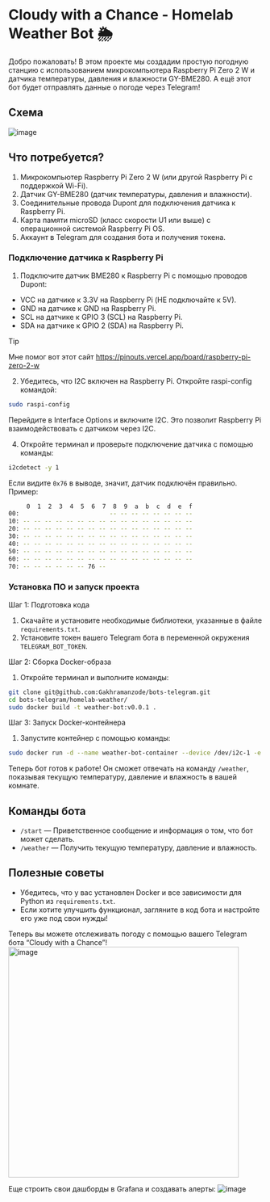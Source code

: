 # Cloudy with a Chance - Homelab Weather Bot 🌦️

Добро пожаловать! В этом проекте мы создадим простую погодную станцию с использованием микрокомпьютера Raspberry Pi Zero 2 W и датчика температуры, давления и влажности GY-BME280. А ещё этот бот будет отправлять данные о погоде через Telegram!

## Схема
![image](https://github.com/user-attachments/assets/56bd5792-04dd-48db-b623-e2fee9c1a9b6)

## Что потребуется?

1.	Микрокомпьютер Raspberry Pi Zero 2 W (или другой Raspberry Pi с поддержкой Wi-Fi).
2.	Датчик GY-BME280 (датчик температуры, давления и влажности).
3.	Соединительные провода Dupont для подключения датчика к Raspberry Pi.
4.	Карта памяти microSD (класс скорости U1 или выше) с операционной системой Raspberry Pi OS.
5.	Аккаунт в Telegram для создания бота и получения токена.

### Подключение датчика к Raspberry Pi

1.	Подключите датчик BME280 к Raspberry Pi с помощью проводов Dupont:
- VCC на датчике к 3.3V на Raspberry Pi (НЕ подключайте к 5V).
- GND на датчике к GND на Raspberry Pi.
- SCL на датчике к GPIO 3 (SCL) на Raspberry Pi.
- SDA на датчике к GPIO 2 (SDA) на Raspberry Pi.

> [!TIP]
> Мне помог вот этот сайт https://pinouts.vercel.app/board/raspberry-pi-zero-2-w

2. Убедитесь, что I2C включен на Raspberry Pi. Откройте raspi-config командой:
```bash
sudo raspi-config
```
Перейдите в Interface Options и включите I2C. Это позволит Raspberry Pi взаимодействовать с датчиком через I2C.

4.	Откройте терминал и проверьте подключение датчика с помощью команды:
```bash
i2cdetect -y 1
```
Если видите `0x76` в выводе, значит, датчик подключён правильно. Пример:
```bash
     0  1  2  3  4  5  6  7  8  9  a  b  c  d  e  f
00:                         -- -- -- -- -- -- -- --
10: -- -- -- -- -- -- -- -- -- -- -- -- -- -- -- --
20: -- -- -- -- -- -- -- -- -- -- -- -- -- -- -- --
30: -- -- -- -- -- -- -- -- -- -- -- -- -- -- -- --
40: -- -- -- -- -- -- -- -- -- -- -- -- -- -- -- --
50: -- -- -- -- -- -- -- -- -- -- -- -- -- -- -- --
60: -- -- -- -- -- -- -- -- -- -- -- -- -- -- -- --
70: -- -- -- -- -- -- 76 --
```

### Установка ПО и запуск проекта

Шаг 1: Подготовка кода

1.	Скачайте и установите необходимые библиотеки, указанные в файле `requirements.txt`.
2.	Установите токен вашего Telegram бота в переменной окружения `TELEGRAM_BOT_TOKEN`.

Шаг 2: Сборка Docker-образа

1.	Откройте терминал и выполните команды:
```bash
git clone git@github.com:Gakhramanzode/bots-telegram.git
cd bots-telegram/homelab-weather/
sudo docker build -t weather-bot:v0.0.1 .
```
Шаг 3: Запуск Docker-контейнера

1.	Запустите контейнер с помощью команды:
```bash
sudo docker run -d --name weather-bot-container --device /dev/i2c-1 -e TELEGRAM_BOT_TOKEN=токен -e PUSHGATEWAY_URL=<IP>:<порт> --restart always weather-bot:v0.0.1
```
Теперь бот готов к работе! Он сможет отвечать на команду `/weather`, показывая текущую температуру, давление и влажность в вашей комнате.

## Команды бота

-	`/start` — Приветственное сообщение и информация о том, что бот может сделать.
-	`/weather` — Получить текущую температуру, давление и влажность.

## Полезные советы

- Убедитесь, что у вас установлен Docker и все зависимости для Python из `requirements.txt`.
- Если хотите улучшить функционал, загляните в код бота и настройте его уже под свои нужды!

Теперь вы можете отслеживать погоду с помощью вашего Telegram бота “Cloudy with a Chance”!
<img width="457" alt="image" src="https://github.com/user-attachments/assets/5424ca50-a3e7-40e2-87b7-c5649846f1d5">

Еще строить свои дашборды в Grafana и создавать алерты:
![image](https://github.com/user-attachments/assets/b0544656-7bff-46ef-9566-0ace65647c95)
